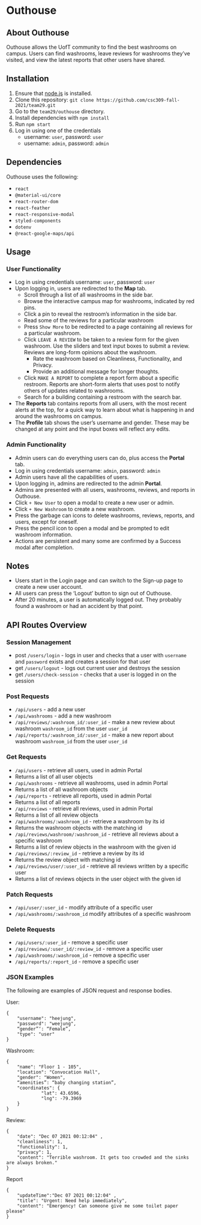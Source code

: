 # Outhouse

## About Outhouse

Outhouse allows the UofT community to find the best washrooms on campus. Users can find washrooms, leave reviews for washrooms they’ve visited, and view the latest reports that other users have shared.

## Installation

1. Ensure that [node.js](https://nodejs.org/en/download/) is installed.
2. Clone this repository: `git clone https://github.com/csc309-fall-2021/team29.git`
3. Go to the `team29/outhouse` directory.
4. Install dependencies with `npm install`
5. Run `npm start`
6. Log in using one of the credentials
   - username: `user`, password: `user`
   - username: `admin`, password: `admin`

## Dependencies

Outhouse uses the following:

- `react`
- `@material-ui/core`
- `react-router-dom`
- `react-feather`
- `react-responsive-modal`
- `styled-components`
- `dotenv`
- `@react-google-maps/api`

## Usage

### User Functionality

- Log in using credentials username: `user`, password: `user`
- Upon logging in, users are redirected to the **Map** tab.
  - Scroll through a list of all washrooms in the side bar.
  - Browse the interactive campus map for washrooms, indicated by red pins.
  - Click a pin to reveal the restroom’s information in the side bar.
  - Read some of the reviews for a particular washroom
  - Press `Show More` to be redirected to a page containing all reviews for a particular washroom.
  - Click `LEAVE A REVIEW` to be taken to a review form for the given washroom. Use the sliders and text input boxes to submit a review. Reviews are long-form opinions about the washroom.
    - Rate the washroom based on Cleanliness, Functionality, and Privacy.
    - Provide an additional message for longer thoughts.
  - Click `MAKE A REPORT` to complete a report form about a specific restroom. Reports are short-form alerts that uses post to notify others of updates related to washrooms.
  - Search for a building containing a restroom with the search bar.
- The **Reports** tab contains reports from all users, with the most recent alerts at the top, for a quick way to learn about what is happening in and around the washrooms on campus.
- The **Profile** tab shows the user’s username and gender. These may be changed at any point and the input boxes will reflect any edits.

### Admin Functionality

- Admin users can do everything users can do, plus access the **Portal** tab.
- Log in using credentials username: `admin`, password: `admin`
- Admin users have all the capabilities of users.
- Upon logging in, admins are redirected to the admin **Portal**.
- Admins are presented with all users, washrooms, reviews, and reports in Outhouse.
- Click `+ New User` to open a modal to create a new user or admin.
- Click `+ New Washroom` to create a new washroom.
- Press the garbage can icons to delete washrooms, reviews, reports, and users, except for oneself.
- Press the pencil icon to open a modal and be prompted to edit washroom information.
- Actions are persistent and many some are confirmed by a Success modal after completion.

## Notes

- Users start in the Login page and can switch to the Sign-up page to create a new user account.
- All users can press the ‘Logout’ button to sign out of Outhouse.
- After 20 minutes, a user is automatically logged out. They probably found a washroom or had an accident by that point.

## API Routes Overview

### Session Management

- post `/users/login` - logs in user and checks that a user with `username` and `password` exists and creates a session for that user
- get `/users/logout` - logs out current user and destroys the session
- get `/users/check-session` - checks that a user is logged in on the session

### Post Requests

- `/api/users` - add a new user
- `/api/washrooms` - add a new washroom
- `/api/reviews/:washroom_id/:user_id` - make a new review about washroom `washroom_id` from the user `user_id`
- `/api/reports/:washroom_id/:user_id` - make a new report about washroom `washroom_id` from the user `user_id`

### Get Requests

- `/api/users` - retrieve all users, used in admin Portal
- Returns a list of all user objects
- `/api/washrooms` - retrieve all washrooms, used in admin Portal
- Returns a list of all washroom objects
- `/api/reports` - retrieve all reports, used in admin Portal
- Returns a list of all reports
- `/api/reviews` - retrieve all reviews, used in admin Portal
- Returns a list of all review objects
- `/api/washrooms/:washroom_id` - retrieve a washroom by its id
- Returns the washroom objects with the matching id
- `/api/reviews/washroom/:washroom_id` - retrieve all reviews about a specific washroom
- Returns a list of review objects in the washroom with the given id
- `/api/reviews/:review_id` - retrieve a review by its id
- Returns the review object with matching id
- `/api/reviews/user/:user_id` - retrieve all reviews written by a specific user
- Returns a list of reviews objects in the user object with the given id

### Patch Requests

- `/api/user/:user_id` - modify attribute of a specific user
- `/api/washrooms/:washroom_id` modify attributes of a specific washroom

### Delete Requests

- `/api/users/:user_id` - remove a specific user
- `/api/reviews/:user_id/:review_id` - remove a specific user
- `/api/washrooms/:washroom_id` - remove a specific user
- `/api/reports/:report_id` - remove a specific user

### JSON Examples

The following are examples of JSON request and response bodies.

User:

```
{
	"username": "heejung",
	"password": "weejung",
	“gender”‘: “Female”,
	"type": "user"
}
```

Washroom:

```
{
  	"name": "Floor 1 - 105",
   	"location": "Convocation Hall",
  	"gender": "Women",
	“amenities”: “baby changing station”,
   	"coordinates": {
      		 "lat": 43.6596,
      		 "lng": -79.3969
  	}
}
```

Review:

```
{
   	"date": "Dec 07 2021 00:12:04" ,
   	"cleanliness": 1,
  	"functionality": 1,
   	"privacy": 1,
  	"content": "Terrible washroom. It gets too crowded and the sinks are always broken."
}
```

Report

```
{
   	"updateTime":"Dec 07 2021 00:12:04" ,
   	"title": "Urgent: Need help immediately",
   	"content": "Emergency! Can someone give me some toilet paper please"
}
```
